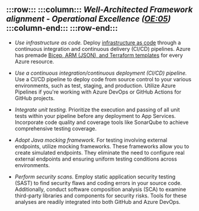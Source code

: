 :::row:::
    :::column:::
        *Well-Architected Framework alignment - Operational Excellence ([OE:05](/azure/well-architected/operational-excellence/infrastructure-as-code-design))*
    :::column-end:::
:::row-end:::
---

- *Use infrastructure as code.* Deploy [infrastructure as code](/azure/well-architected/operational-excellence/infrastructure-as-code-design) through a continuous integration and continuous delivery (CI/CD) pipelines. Azure has premade [Bicep, ARM (JSON), and Terraform templates](/azure/templates/) for every Azure resource.

- *Use a continuous integration/continuous deployment (CI/CD) pipeline.* Use a CI/CD pipeline to deploy code from source control to your various environments, such as test, staging, and production. Utilize Azure Pipelines if you're working with Azure DevOps or GitHub Actions for GitHub projects.

- *Integrate unit testing.* Prioritize the execution and passing of all unit tests within your pipeline before any deployment to App Services. Incorporate code quality and coverage tools like SonarQube to achieve comprehensive testing coverage.

- *Adopt Java mocking framework.* For testing involving external endpoints, utilize mocking frameworks. These frameworks allow you to create simulated endpoints. They eliminate the need to configure real external endpoints and ensuring uniform testing conditions across environments.

- *Perform security scans.* Employ static application security testing (SAST) to find security flaws and coding errors in your source code. Additionally, conduct software composition analysis (SCA) to examine third-party libraries and components for security risks. Tools for these analyses are readily integrated into both GitHub and Azure DevOps.
